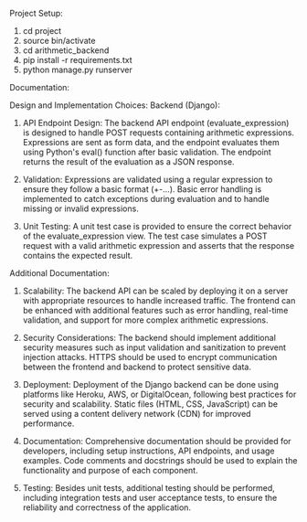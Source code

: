 Project Setup:

1. cd project
2. source bin/activate
3. cd arithmetic_backend
4. pip install -r requirements.txt
5. python manage.py runserver

Documentation:

Design and Implementation Choices:
Backend (Django):

1. API Endpoint Design:
   The backend API endpoint (evaluate_expression) is designed to handle POST requests containing arithmetic expressions.
   Expressions are sent as form data, and the endpoint evaluates them using Python's eval() function after basic validation.
   The endpoint returns the result of the evaluation as a JSON response.

2. Validation:
   Expressions are validated using a regular expression to ensure they follow a basic format (<number>+<number>-<number>...).
   Basic error handling is implemented to catch exceptions during evaluation and to handle missing or invalid expressions.

3. Unit Testing:
   A unit test case is provided to ensure the correct behavior of the evaluate_expression view.
   The test case simulates a POST request with a valid arithmetic expression and asserts that the response contains the expected result.

Additional Documentation:

1. Scalability:
   The backend API can be scaled by deploying it on a server with appropriate resources to handle increased traffic.
   The frontend can be enhanced with additional features such as error handling, real-time validation, and support for more complex arithmetic expressions.

2. Security Considerations:
   The backend should implement additional security measures such as input validation and sanitization to prevent injection attacks.
   HTTPS should be used to encrypt communication between the frontend and backend to protect sensitive data.

3. Deployment:
   Deployment of the Django backend can be done using platforms like Heroku, AWS, or DigitalOcean, following best practices for security and scalability.
   Static files (HTML, CSS, JavaScript) can be served using a content delivery network (CDN) for improved performance.

4. Documentation:
   Comprehensive documentation should be provided for developers, including setup instructions, API endpoints, and usage examples.
   Code comments and docstrings should be used to explain the functionality and purpose of each component.

5. Testing:
   Besides unit tests, additional testing should be performed, including integration tests and user acceptance tests, to ensure the reliability and correctness of the application.
